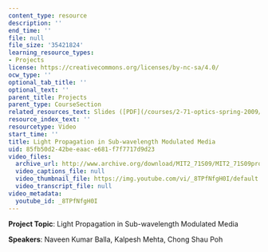 ```yaml
---
content_type: resource
description: ''
end_time: ''
file: null
file_size: '35421824'
learning_resource_types:
- Projects
license: https://creativecommons.org/licenses/by-nc-sa/4.0/
ocw_type: ''
optional_tab_title: ''
optional_text: ''
parent_title: Projects
parent_type: CourseSection
related_resources_text: Slides ([PDF](/courses/2-71-optics-spring-2009/resources/mit2_71s09_sw08))
resource_index_text: ''
resourcetype: Video
start_time: ''
title: Light Propagation in Sub-wavelength Modulated Media
uid: 85fb50d2-42be-eaac-e681-f7f7717d9d23
video_files:
  archive_url: http://www.archive.org/download/MIT2_71S09/MIT2_71S09proj8_300k.mp4
  video_captions_file: null
  video_thumbnail_file: https://img.youtube.com/vi/_8TPfNfgH0I/default.jpg
  video_transcript_file: null
video_metadata:
  youtube_id: _8TPfNfgH0I
---
```


**Project Topic**: Light Propagation in Sub-wavelength Modulated Media

**Speakers**: Naveen Kumar Balla, Kalpesh Mehta, Chong Shau Poh

